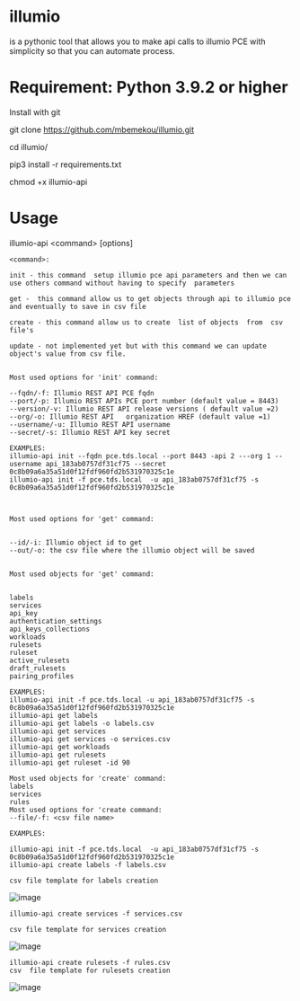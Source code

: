 # illumio
is a pythonic tool  that allows you to make api calls to illumio PCE with simplicity so that you can automate process.

# Requirement: Python 3.9.2 or higher

Install with git


git clone https://github.com/mbemekou/illumio.git

cd illumio/

pip3 install -r requirements.txt

chmod +x illumio-api

# Usage

illumio-api \<command\> \[options\] 

 
    <command>:
    
    init - this command  setup illumio pce api parameters and then we can use others command without having to specify  parameters
    
    get -  this command allow us to get objects through api to illumio pce and eventually to save in csv file
    
    create - this command allow us to create  list of objects  from  csv file's
    
    update - not implemented yet but with this command we can update object's value from csv file.


    Most used options for 'init' command:

    --fqdn/-f: Illumio REST API PCE fqdn
    --port/-p: Illumio REST APIs PCE port number (default value = 8443)
    --version/-v: Illumio REST API release versions ( default value =2)
    --org/-o: Illumio REST API   organization HREF (default value =1)
    --username/-u: Illumio REST API username
    --secret/-s: Illumio REST API key secret

    EXAMPLES:
    illumio-api init --fqdn pce.tds.local --port 8443 -api 2 ---org 1 --username api_183ab0757df31cf75 --secret 0c8b09a6a35a51d0f12fdf960fd2b531970325c1e
    illumio-api init -f pce.tds.local  -u api_183ab0757df31cf75 -s 0c8b09a6a35a51d0f12fdf960fd2b531970325c1e
  

    
    Most used options for 'get' command:


    --id/-i: Illumio object id to get
    --out/-o: the csv file where the illumio object will be saved


    Most used objects for 'get' command:


    labels
    services
    api_key
    authentication_settings
    api_keys_collections
    workloads
    rulesets
    ruleset
    active_rulesets
    draft_rulesets
    pairing_profiles

    EXAMPLES:
    illumio-api init -f pce.tds.local -u api_183ab0757df31cf75 -s 0c8b09a6a35a51d0f12fdf960fd2b531970325c1e
    illumio-api get labels
    illumio-api get labels -o labels.csv
    illumio-api get services 
    illumio-api get services -o services.csv
    illumio-api get workloads
    illumio-api get rulesets
    illumio-api get ruleset -id 90

    Most used objects for 'create' command:
    labels
    services
    rules
    Most used options for 'create command:
    --file/-f: <csv file name>

    EXAMPLES:

    illumio-api init -f pce.tds.local  -u api_183ab0757df31cf75 -s 0c8b09a6a35a51d0f12fdf960fd2b531970325c1e
    illumio-api create labels -f labels.csv
    
    csv file template for labels creation
   
![image](https://user-images.githubusercontent.com/50032599/126626587-af276e4a-dc07-4cc4-a7a7-4297a716b1aa.png)
  

    illumio-api create services -f services.csv
    
    csv file template for services creation
  ![image](https://user-images.githubusercontent.com/50032599/126625875-baa13001-ffa4-4e15-878d-015428dd6005.png)

    
    
    illumio-api create rulesets -f rules.csv
    csv  file template for rulesets creation
![image](https://user-images.githubusercontent.com/50032599/126628174-d78010be-e0db-473f-a293-713bcb119de6.png)

    
   
